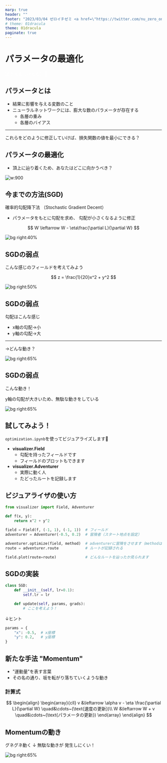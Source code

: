 ```yaml
---
marp: true
header: ""
footer: "2023/03/04 ゼロイチゼミ <a href=\"https://twitter.com/nu_zero_one\" style=\"color:white\">@nu_zero_one</a>"
# theme: 01dracula
theme: 01dracula
paginate: true
---
```


<!--
headingDivider: 2
_class: title
_paginate: false
-->

# パラメータの最適化

<a style="color:white; text-decoration: none;" href="https://github.com/kentakom1213">ぱうえる（けんた）:link:</a>


## パラメータとは

- 結果に影響を与える変数のこと
- ニューラルネットワークには、膨大な数のパラメータが存在する
  - 各層の重み
  - 各層のバイアス

<hr>
これらをどのように修正していけば、損失関数の値を最小にできる？


## パラメータの最適化
- 頂上に辿り着くため、あなたはどこに向かうべき？

![w:900](images/adventurer.jpg)


## 今までの方法(SGD)

確率的勾配降下法
（Stochastic Gradient Decent）
- パラメータをもとに勾配を求め、
  勾配が小さくなるように修正

$$
W \leftarrow W - \eta\frac{\partial L}{\partial W}
$$

![bg right:40%](images/SGD.jpg)


## SGDの弱点

こんな感じのフィールドを考えてみよう

$$
z = \frac{1}{20}x^2 + y^2
$$

![bg right:50%](images/anti_SGD.png)


## SGDの弱点

勾配はこんな感じ

- x軸の勾配→小
- y軸の勾配→大

<hr>

→どんな動き？

![bg right:65%](images/anti_SGD_field.png)


## SGDの弱点

こんな動き！

y軸の勾配が大きいため、無駄な動きをしている

![bg right:65%](images/anti_SGD_move.png)


## 試してみよう！

`optimization.ipynb`を使ってビジュアライズします:clap:

- **visualizer.Field**
  - 勾配を持ったフィールドです
  - フィールドのプロットもできます
- **visualizer.Adventurer**
  - 実際に動く人
  - たどったルートを記録します


## ビジュアライザの使い方

```python
from visualizer import Field, Adventurer

def f(x, y):
    return x^2 + y^2

field = Field(f, (-1, 1), (-1, 1))  # フィールド
adventurer = Adventurer(-0.5, 0.2)  # 冒険者（スタート地点を設定）

adventurer.optimize(field, method)  # adventurerに冒険をさせます（methodは最適化手法:SGDなど）
route = adventurer.route            # ルートが記録される

field.plot(route=route)             # どんなルートを辿ったか見られます
```


## SGDの実装

```python
class SGD:
    def __init__(self, lr=0.1):
        self.lr = lr

    def update(self, params, grads):
        # ここを考えよう！
```

↓ヒント
```python
params = {
    "x": -0.5,  # x座標
    "y": 0.2,   # y座標
}
```

## 新たな手法 "Momentum"

- "運動量"を表す言葉
- その名の通り、坂を転がり落ちていくような動き

### 計算式

$$
\begin{align}
\begin{array}{cll}
v &\leftarrow \alpha v - \eta \frac{\partial L}{\partial W} \quad&\cdots~(\text{速度の更新})\\
W &\leftarrow W + v \quad&\cdots~(\text{パラメータの更新})
\end{array}
\end{align}
$$

## Momentumの動き

グネグネ動く
↓
無駄な動きが
発生しにくい！

![bg right:65%](images/momentum.png)
